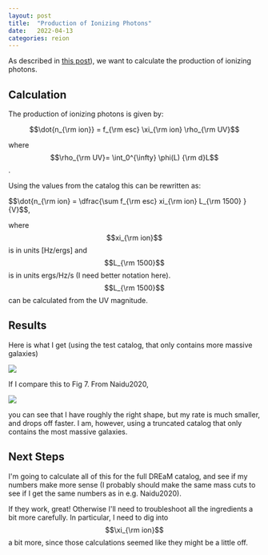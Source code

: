 ```yaml
---
layout: post
title:  "Production of Ionizing Photons"
date:   2022-04-13
categories: reion
---
```


As described in <a href="https://ndrakos.github.io/blog/reion/Reionization_Modelling/">this post</a>), we want to calculate the production of ionizing photons.



## Calculation

The production of ionizing photons is given by:

$$\dot{n_{\rm ion}} = f_{\rm esc} \xi_{\rm ion} \rho_{\rm UV}$$

where $$\rho_{\rm UV}= \int_0^{\infty} \phi(L) {\rm d}L$$.


Using the values from the catalog this can be rewritten as:

$$\dot{n_{\rm ion} = \dfrac{\sum f_{\rm esc} xi_{\rm ion}  L_{\rm 1500}  }{V}$$,

where $$xi_{\rm ion}$$ is in units [Hz/ergs] and $$L_{\rm 1500}$$ is in units ergs/Hz/s (I need better notation here).  $$L_{\rm 1500}$$ can be calculated from the UV magnitude.


## Results

Here is what I get (using the test catalog, that only contains more massive galaxies)

<img src="{{ site.baseurl }}/assets/plots/20220413_ndot.png">


If I compare this to Fig 7. From Naidu2020,

<img src="{{ site.baseurl }}/assets/plots/20220413_NaiduFig7.png">

you can see that I have roughly the right shape, but my rate is much smaller, and drops off faster. I am, however, using a truncated catalog that only contains the most massive galaxies.


## Next Steps

I'm going to calculate all of this for the full DREaM catalog, and see if my numbers make more sense (I probably should make the same mass cuts to see if I get the same numbers as in e.g. Naidu2020).

If they work, great! Otherwise I'll need to troubleshoot all the ingredients a bit more carefully. In particular, I need to dig into $$\xi_{\rm ion}$$ a bit more, since those calculations seemed like they might be a little off.
